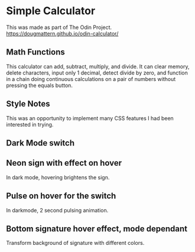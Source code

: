 # Simple Calculator
This was made as part of The Odin Project.
https://dougmattern.github.io/odin-calculator/

## Math Functions
This calculator can add, subtract, multiply, and divide.
It can clear memory, delete characters, input only 1 decimal, detect divide by zero, and function in a chain doing continuous calculations on a pair of numbers without pressing the equals button.

## Style Notes
This was an opportunity to implement many CSS features I had been interested in trying.

## Dark Mode switch

## Neon sign with effect on hover
In dark mode, hovering brightens the sign.

## Pulse on hover for the switch
In darkmode, 2 second pulsing animation.

## Bottom signature hover effect, mode dependant
Transform background of signature with different colors.
